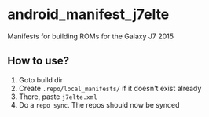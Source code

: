 # android_manifest_j7elte 
Manifests for building ROMs for the Galaxy J7 2015

## How to use?
1. Goto build dir
2. Create `.repo/local_manifests/` if it doesn't exist already
3. There, paste `j7elte.xml`
4. Do a `repo sync`. The repos should now be synced
